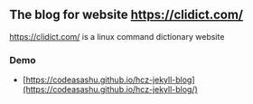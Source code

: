 ## The blog for website https://clidict.com/

https://clidict.com/ is a linux command dictionary website

### Demo
* [https://codeasashu.github.io/hcz-jekyll-blog](https://codeasashu.github.io/hcz-jekyll-blog/)
